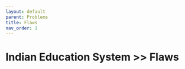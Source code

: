 ```yaml
---
layout: default
parent: Problems
title: Flaws
nav_order: 1
---
```


# Indian Education System >> Flaws
